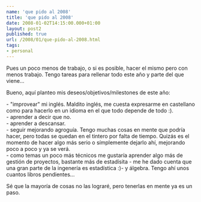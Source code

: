```yaml
---
name: 'que pido al 2008'
title: 'que pido al 2008'
date: 2008-01-02T14:15:00.000+01:00
layout: post2
published: true
url: /2008/01/que-pido-al-2008.html
tags: 
- personal
---
```


Pues un poco menos de trabajo, o si es posible, hacer el mismo pero con menos trabajo. Tengo tareas para rellenar todo este año y parte del que viene...  
  
Bueno, aquí planteo mis deseos/objetivos/milestones de este año:  
  
\- "improvear" mi inglés. Maldito inglés, me cuesta expresarme en castellano como para hacerlo en un idioma en el que todo depende de todo :).  
\- aprender a decir que no.  
\- aprender a descansar.  
\- seguir mejorando agroguía. Tengo muchas cosas en mente que podría hacer, pero todas se quedan en el tintero por falta de tiempo. Quizás es el momento de hacer algo más serio o símplemente dejarlo ahí, mejorando poco a poco y ya se verá.  
\- como temas un poco más técnicos me gustaría aprender algo más de gestión de proyectos, bastante más de estadísita - me he dado cuenta que una gran parte de la ingenería es estadística :)- y álgebra. Tengo ahí unos cuantos libros pendientes...  
  
Sé que la mayoría de cosas no las lograré, pero tenerlas en mente ya es un paso.